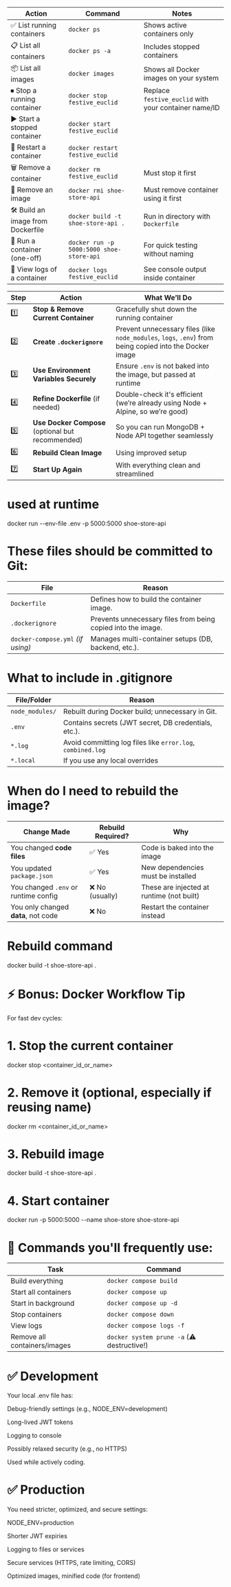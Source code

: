 | **Action**                        | **Command**                              | **Notes**                                            |
| --------------------------------- | ---------------------------------------- | ---------------------------------------------------- |
| ✅ List running containers         | `docker ps`                              | Shows active containers only                         |
| 📋 List all containers            | `docker ps -a`                           | Includes stopped containers                          |
| 📦 List all images                | `docker images`                          | Shows all Docker images on your system               |
| ⏹ Stop a running container        | `docker stop festive_euclid`             | Replace `festive_euclid` with your container name/ID |
| ▶️ Start a stopped container      | `docker start festive_euclid`            |                                                      |
| 🔄 Restart a container            | `docker restart festive_euclid`          |                                                      |
| 🗑 Remove a container             | `docker rm festive_euclid`               | Must stop it first                                   |
| 🧼 Remove an image                | `docker rmi shoe-store-api`              | Must remove container using it first                 |
| 🛠 Build an image from Dockerfile | `docker build -t shoe-store-api .`       | Run in directory with `Dockerfile`                   |
| 🧪 Run a container (one-off)      | `docker run -p 5000:5000 shoe-store-api` | For quick testing without naming                     |
| 📂 View logs of a container       | `docker logs festive_euclid`             | See console output inside container                  |



| **Step** | **Action**                                        | **What We’ll Do**                                                                                       |
| -------- | ------------------------------------------------- | ------------------------------------------------------------------------------------------------------- |
| 1️⃣      | **Stop & Remove Current Container**               | Gracefully shut down the running container                                                              |
| 2️⃣      | **Create `.dockerignore`**                        | Prevent unnecessary files (like `node_modules`, `logs`, `.env`) from being copied into the Docker image |
| 3️⃣      | **Use Environment Variables Securely**            | Ensure `.env` is not baked into the image, but passed at runtime                                        |
| 4️⃣      | **Refine Dockerfile** (if needed)                 | Double-check it's efficient (we’re already using Node + Alpine, so we’re good)                          |
| 5️⃣      | **Use Docker Compose** (optional but recommended) | So you can run MongoDB + Node API together seamlessly                                                   |
| 6️⃣      | **Rebuild Clean Image**                           | Using improved setup                                                                                    |
| 7️⃣      | **Start Up Again**                                | With everything clean and streamlined                                                                   |



# used at runtime
docker run --env-file .env -p 5000:5000 shoe-store-api

# These files should be committed to Git:
| File                              | Reason                                                       |
| --------------------------------- | ------------------------------------------------------------ |
| `Dockerfile`                      | Defines how to build the container image.                    |
| `.dockerignore`                   | Prevents unnecessary files from being copied into the image. |
| `docker-compose.yml` *(if using)* | Manages multi-container setups (DB, backend, etc.).          |

# What to include in .gitignore
| File/Folder     | Reason                                                      |
| --------------- | ----------------------------------------------------------- |
| `node_modules/` | Rebuilt during Docker build; unnecessary in Git.            |
| `.env`          | Contains secrets (JWT secret, DB credentials, etc.).        |
| `*.log`         | Avoid committing log files like `error.log`, `combined.log` |
| `*.local`       | If you use any local overrides                              |

# When do I need to rebuild the image?
| Change Made                          | Rebuild Required? | Why                                       |
| ------------------------------------ | ----------------- | ----------------------------------------- |
| You changed **code files**           | ✅ Yes             | Code is baked into the image              |
| You updated `package.json`           | ✅ Yes             | New dependencies must be installed        |
| You changed `.env` or runtime config | ❌ No (usually)    | These are injected at runtime (not built) |
| You only changed **data**, not code  | ❌ No              | Restart the container instead             |

# Rebuild command
docker build -t shoe-store-api .

# ⚡ Bonus: Docker Workflow Tip
For fast dev cycles:

# 1. Stop the current container
docker stop <container_id_or_name>

# 2. Remove it (optional, especially if reusing name)
docker rm <container_id_or_name>

# 3. Rebuild image
docker build -t shoe-store-api .

# 4. Start container
docker run -p 5000:5000 --name shoe-store shoe-store-api

# 🔄 Commands you'll frequently use:
| Task                         | Command                                    |
| ---------------------------- | ------------------------------------------ |
| Build everything             | `docker compose build`                     |
| Start all containers         | `docker compose up`                        |
| Start in background          | `docker compose up -d`                     |
| Stop containers              | `docker compose down`                      |
| View logs                    | `docker compose logs -f`                   |
| Remove all containers/images | `docker system prune -a` (⚠️ destructive!) |


# ✅ Development
Your local .env file has:

Debug-friendly settings (e.g., NODE_ENV=development)

Long-lived JWT tokens

Logging to console

Possibly relaxed security (e.g., no HTTPS)

Used while actively coding.

# ✅ Production
You need stricter, optimized, and secure settings:

NODE_ENV=production

Shorter JWT expiries

Logging to files or services

Secure services (HTTPS, rate limiting, CORS)

Optimized images, minified code (for frontend)

